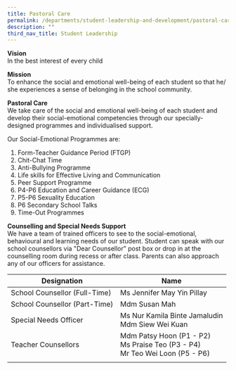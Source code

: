 ```yaml
---
title: Pastoral Care
permalink: /departments/student-leadership-and-development/pastoral-care
description: ""
third_nav_title: Student Leadership
---
```

**Vision** <br>
In the best interest of every child

**Mission** <br>
To enhance the social and emotional well-being of each student so that he/ she experiences a sense of belonging in the school community.

**Pastoral Care** <br>
We take care of the social and emotional well-being of each student and develop their social-emotional competencies through our specially-designed programmes and individualised support.

Our Social-Emotional Programmes are:
1. Form-Teacher Guidance Period (FTGP)
2. Chit-Chat Time
3. Anti-Bullying Programme
4. Life skills for Effective Living and Communication
5. Peer Support Programme
6. P4-P6 Education and Career Guidance (ECG)
7. P5-P6 Sexuality Education
8. P6 Secondary School Talks
9. Time-Out Programmes

**Counselling and Special Needs Support** <br>
We have a team of trained officers to see to the social-emotional, behavioural and learning needs of our student. Student can speak with our school counsellors via "Dear Counsellor" post box or drop in at the counselling room during recess or after class. Parents can also approach any of our officers for assistance.

| Designation | Name |
|---|---|
| School Counsellor (Full-Time) | Ms Jennifer May Yin Pillay |
| School Counsellor (Part-Time) | Mdm Susan Mah |
| Special Needs Officer | Ms Nur Kamila Binte Jamaludin<br>Mdm Siew Wei Kuan |
| Teacher Counsellors | Mdm Patsy Hoon (P1 - P2)<br>Ms Praise Teo (P3 - P4)<br>Mr Teo Wei Loon (P5 - P6) |
| | |